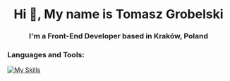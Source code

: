 <h1 align="center">Hi 👋, My name is Tomasz Grobelski</h1>
<h3 align="center">I'm a Front-End Developer based in Kraków, Poland</h3>


<p align="left">
</p>

<h3 align="left">Languages and Tools:</h3>

[![My Skills](https://skillicons.dev/icons?i=vscode,html,css,js,sass,nodejs,babel,webpack,vite,ts,react)](https://skillicons.dev)
